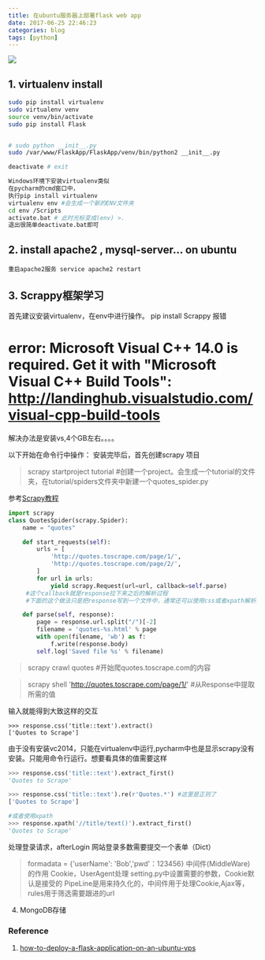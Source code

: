 ```yaml
---
title: 在ubuntu服务器上部署flask web app
date: 2017-06-25 22:46:23
categories: blog
tags: [python]
---
```


![](http://odzl05jxx.bkt.clouddn.com/ChMkJ1fAMmKIIFpWAA_5Us41gQkAAUv1QE2Pp8AD_lq599.jpg?imageView2/2/w/600)
<!--more-->

## 1. virtualenv install

```bash
sudo pip install virtualenv 
sudo virtualenv venv
source venv/bin/activate 
sudo pip install Flask 


# sudo python __init__.py
sudo /var/www/FlaskApp/FlaskApp/venv/bin/python2 __init__.py

deactivate # exit

Windows环境下安装virtualenv类似
在pycharm的cmd窗口中，
执行pip install virtualenv
virtualenv env #会生成一个新的ENV文件夹
cd env /Scripts
activate.bat # 此时光标变成(env) >.
退出很简单deactivate.bat即可

```


## 2. install apache2 , mysql-server... on ubuntu
    重启apache2服务 service apache2 restart

## 3. Scrappy框架学习
首先建议安装virtualenv，在env中进行操作。
pip install Scrappy 报错
# error: Microsoft Visual C++ 14.0 is required. Get it with "Microsoft Visual C++ Build Tools": http://landinghub.visualstudio.com/visual-cpp-build-tools
解决办法是安装vs,4个GB左右。。。。

以下开始在命令行中操作：
安装完毕后，首先创建scrapy 项目
>scrapy startproject tutorial #创建一个project。会生成一个tutorial的文件夹，在tutorial/spiders文件夹中新建一个quotes_spider.py

参考[Scrapy教程](http://cuiqingcai.com/3952.html/2)
```python
import scrapy
class QuotesSpider(scrapy.Spider):
    name = "quotes"

    def start_requests(self):
        urls = [
            'http://quotes.toscrape.com/page/1/',
            'http://quotes.toscrape.com/page/2/',
        ]
        for url in urls:
            yield scrapy.Request(url=url, callback=self.parse) 
     #这个callback就是response拉下来之后的解析过程 
     #下面的这个做法只是把response写到一个文件中，通常还可以使用css或者xpath解析获得相应值。

    def parse(self, response):
        page = response.url.split("/")[-2]
        filename = 'quotes-%s.html' % page
        with open(filename, 'wb') as f:
            f.write(response.body)
        self.log('Saved file %s' % filename)
```

> scrapy crawl quotes #开始爬quotes.toscrape.com的内容

>scrapy shell 'http://quotes.toscrape.com/page/1/' #从Response中提取所需的值  

输入就能得到大致这样的交互
```
>>> response.css('title::text').extract()
['Quotes to Scrape']
```
由于没有安装vc2014，只能在virtualenv中运行,pycharm中也是显示scrapy没有安装。只能用命令行运行。想要看具体的值需要这样
```python
>>> response.css('title::text').extract_first()
'Quotes to Scrape'

>>> response.css('title::text').re(r'Quotes.*') #这里是正则了
['Quotes to Scrape']

#或者使用xpath
>>> response.xpath('//title/text()').extract_first()
'Quotes to Scrape'
```

处理登录请求，afterLogin
网站登录多数需要提交一个表单（Dict）
> formadata = {'userName':  'Bob','pwd'：123456}
中间件(MiddleWare)的作用
Cookie，UserAgent处理 setting.py中设置需要的参数，Cookie默认是接受的
PipeLine是用来持久化的，中间件用于处理Cookie,Ajax等，rules用于筛选需要跟进的url



4. MongoDB存储



### Reference
1. [how-to-deploy-a-flask-application-on-an-ubuntu-vps](https://www.digitalocean.com/community/tutorials/how-to-deploy-a-flask-application-on-an-ubuntu-vps)